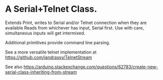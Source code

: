  # A Serial+Telnet Class.

 Extends Print, writes to Serial and/or Telnet connection when they are available
 Reads from whichever has input, Serial first. Use with care, simultaneous
 inputs will get intermixed.

Additional primitives provide command line parsing.

 See a more versatile telnet implementation at
              https://github.com/jandrassy/TelnetStream

 See also
              https://arduino.stackexchange.com/questions/62783/create-new-serial-class-inheriting-from-stream

